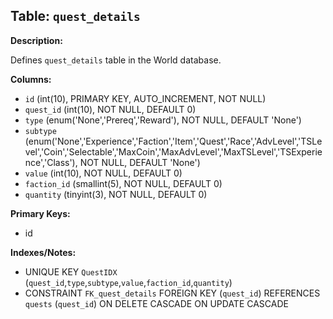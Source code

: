 ## Table: `quest_details`

**Description:**

Defines `quest_details` table in the World database.

**Columns:**
- `id` (int(10), PRIMARY KEY, AUTO_INCREMENT, NOT NULL)
- `quest_id` (int(10), NOT NULL, DEFAULT 0)
- `type` (enum('None','Prereq','Reward'), NOT NULL, DEFAULT 'None')
- `subtype` (enum('None','Experience','Faction','Item','Quest','Race','AdvLevel','TSLevel','Coin','Selectable','MaxCoin','MaxAdvLevel','MaxTSLevel','TSExperience','Class'), NOT NULL, DEFAULT 'None')
- `value` (int(10), NOT NULL, DEFAULT 0)
- `faction_id` (smallint(5), NOT NULL, DEFAULT 0)
- `quantity` (tinyint(3), NOT NULL, DEFAULT 0)

**Primary Keys:**
- id

**Indexes/Notes:**
- UNIQUE KEY `QuestIDX` (`quest_id`,`type`,`subtype`,`value`,`faction_id`,`quantity`)
- CONSTRAINT `FK_quest_details` FOREIGN KEY (`quest_id`) REFERENCES `quests` (`quest_id`) ON DELETE CASCADE ON UPDATE CASCADE